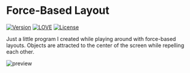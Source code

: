 # Force-Based Layout

[![Version](https://img.shields.io/badge/Version-1.0.0-blue.svg)](https://github.com/rm-code/force-based-layout/releases/latest)
[![LOVE](https://img.shields.io/badge/L%C3%96VE-0.10.0-EA316E.svg)](http://love2d.org/)
[![License](http://img.shields.io/badge/Licence-MIT-brightgreen.svg)](LICENSE.md)

Just a little program I created while playing around with force-based layouts. Objects are attracted to the center of the screen while repelling each other.

![preview](https://cloud.githubusercontent.com/assets/11627131/12377395/0f0b0e02-bd1d-11e5-990f-74c4ce02aa69.png)